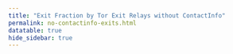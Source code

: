 ```yaml
---
title: "Exit Fraction by Tor Exit Relays without ContactInfo"
permalink: no-contactinfo-exits.html
datatable: true
hide_sidebar: true
---
```


<div>                        <script type="text/javascript">window.PlotlyConfig = {MathJaxConfig: 'local'};</script>
        <script src="https://cdn.plot.ly/plotly-latest.min.js"></script>                <div id="7d5df713-58c6-415e-b744-584f27a73e06" class="plotly-graph-div" style="height:100%; width:100%;"></div>            <script type="text/javascript">                                    window.PLOTLYENV=window.PLOTLYENV || {};                                    if (document.getElementById("7d5df713-58c6-415e-b744-584f27a73e06")) {                    Plotly.newPlot(                        "7d5df713-58c6-415e-b744-584f27a73e06",                        [{"fill": "tozeroy", "line": {"color": "red"}, "name": "exit probability (%)", "type": "scatter", "x": ["2021-01-22", "2021-01-23", "2021-01-24", "2021-01-25", "2021-01-26", "2021-01-27", "2021-01-28", "2021-01-29", "2021-01-30", "2021-01-31", "2021-02-01", "2021-02-02", "2021-02-03", "2021-02-04", "2021-02-05", "2021-02-06", "2021-02-07", "2021-02-08", "2021-02-09", "2021-02-10", "2021-02-11", "2021-02-12", "2021-02-13", "2021-02-14", "2021-02-15", "2021-02-16", "2021-02-17", "2021-02-18", "2021-02-19", "2021-02-20", "2021-02-21", "2021-02-22", "2021-02-23", "2021-02-24", "2021-02-25", "2021-02-26", "2021-02-27", "2021-02-28", "2021-03-01", "2021-03-02", "2021-03-03", "2021-03-04", "2021-03-05", "2021-03-06", "2021-03-07", "2021-03-08", "2021-03-09", "2021-03-10", "2021-03-11", "2021-03-13", "2021-03-14", "2021-03-15", "2021-03-16", "2021-03-17", "2021-03-18", "2021-03-19", "2021-03-20", "2021-03-21", "2021-03-22", "2021-03-23", "2021-03-24", "2021-03-25", "2021-03-26", "2021-03-27", "2021-03-28", "2021-03-29", "2021-03-30", "2021-03-31", "2021-04-01", "2021-04-02", "2021-04-03", "2021-04-04", "2021-04-05", "2021-04-06", "2021-04-07", "2021-04-08", "2021-04-09", "2021-04-10", "2021-04-11", "2021-04-12", "2021-04-13", "2021-04-14", "2021-04-15", "2021-04-16", "2021-04-17", "2021-04-18", "2021-04-19", "2021-04-20", "2021-04-21", "2021-04-22", "2021-04-23", "2021-04-24", "2021-04-25", "2021-04-26", "2021-04-27", "2021-04-28", "2021-04-29", "2021-04-30", "2021-05-01", "2021-05-02", "2021-05-03", "2021-05-04", "2021-05-05", "2021-05-06", "2021-05-07", "2021-05-08", "2021-05-09", "2021-05-10", "2021-05-11", "2021-05-12", "2021-05-13", "2021-05-14", "2021-05-15", "2021-05-16", "2021-05-17", "2021-05-18", "2021-05-19", "2021-05-20", "2021-05-21", "2021-05-22", "2021-05-23", "2021-05-24", "2021-05-25", "2021-05-26", "2021-05-27", "2021-05-28", "2021-05-29", "2021-05-30", "2021-05-31", "2021-06-01", "2021-06-02", "2021-06-03", "2021-06-04", "2021-06-05", "2021-06-06", "2021-06-07", "2021-06-09", "2021-06-10", "2021-06-11", "2021-06-12", "2021-06-13", "2021-06-14", "2021-06-15", "2021-06-16", "2021-06-17", "2021-06-18", "2021-06-19", "2021-06-20", "2021-06-21", "2021-06-22", "2021-06-23", "2021-06-24", "2021-06-25", "2021-06-26", "2021-06-27", "2021-06-28", "2021-06-29", "2021-06-30", "2021-07-01", "2021-07-02", "2021-07-03", "2021-07-04", "2021-07-05", "2021-07-06", "2021-07-07", "2021-07-08", "2021-07-09", "2021-07-10", "2021-07-11", "2021-07-12", "2021-07-13", "2021-07-14", "2021-07-15", "2021-07-16", "2021-07-17", "2021-07-18", "2021-07-19", "2021-07-20", "2021-07-21", "2021-07-22"], "xaxis": "x", "y": [19.54, 19.52, 19.67, 19.48, 19.0, 19.04, 19.75, 19.54, 19.4, 19.55, 19.4, 19.78, 19.66, 21.43, 17.78, 17.62, 18.11, 16.83, 18.14, 17.97, 18.27, 17.79, 18.03, 18.27, 18.76, 18.78, 19.37, 21.46, 9.74, 9.7, 10.87, 11.04, 10.82, 10.77, 11.05, 11.04, 11.2, 11.68, 11.66, 12.12, 12.17, 9.68, 9.46, 9.83, 9.3, 9.74, 9.64, 9.36, 8.91, 9.15, 9.65, 4.95, 4.85, 4.67, 5.08, 5.82, 6.05, 5.98, 4.36, 4.21, 4.3, 4.14, 4.06, 3.94, 4.07, 4.02, 4.07, 4.38, 4.54, 4.59, 4.62, 4.52, 4.69, 4.34, 4.28, 4.39, 4.32, 4.36, 4.61, 3.93, 4.16, 4.58, 4.38, 4.59, 4.63, 4.98, 5.35, 5.51, 5.87, 6.18, 6.62, 6.78, 7.31, 7.69, 7.87, 5.36, 5.53, 5.55, 5.37, 5.21, 5.38, 5.35, 5.35, 5.77, 5.82, 5.69, 5.85, 5.87, 6.17, 6.18, 6.44, 6.86, 7.02, 6.76, 6.76, 6.97, 7.19, 7.06, 7.32, 6.9, 7.11, 6.8, 7.02, 7.09, 6.65, 6.54, 6.34, 6.47, 5.92, 6.07, 5.85, 5.1, 5.22, 5.3, 5.05, 5.31, 4.85, 4.9, 4.99, 5.06, 5.21, 5.07, 4.45, 4.72, 4.54, 4.71, 4.63, 4.68, 4.63, 4.96, 4.69, 4.69, 5.1, 4.92, 5.27, 4.88, 4.57, 4.51, 4.4, 4.59, 4.65, 4.58, 4.9, 4.59, 4.4, 4.24, 4.55, 4.71, 4.52, 4.72, 4.66, 4.73, 4.74, 4.64, 5.2, 4.7, 4.0, 4.01, 3.77, 3.75], "yaxis": "y"}, {"line": {"color": "black"}, "name": "exit relays without ContactInfo", "type": "scatter", "x": ["2021-01-22", "2021-01-23", "2021-01-24", "2021-01-25", "2021-01-26", "2021-01-27", "2021-01-28", "2021-01-29", "2021-01-30", "2021-01-31", "2021-02-01", "2021-02-02", "2021-02-03", "2021-02-04", "2021-02-05", "2021-02-06", "2021-02-07", "2021-02-08", "2021-02-09", "2021-02-10", "2021-02-11", "2021-02-12", "2021-02-13", "2021-02-14", "2021-02-15", "2021-02-16", "2021-02-17", "2021-02-18", "2021-02-19", "2021-02-20", "2021-02-21", "2021-02-22", "2021-02-23", "2021-02-24", "2021-02-25", "2021-02-26", "2021-02-27", "2021-02-28", "2021-03-01", "2021-03-02", "2021-03-03", "2021-03-04", "2021-03-05", "2021-03-06", "2021-03-07", "2021-03-08", "2021-03-09", "2021-03-10", "2021-03-11", "2021-03-13", "2021-03-14", "2021-03-15", "2021-03-16", "2021-03-17", "2021-03-18", "2021-03-19", "2021-03-20", "2021-03-21", "2021-03-22", "2021-03-23", "2021-03-24", "2021-03-25", "2021-03-26", "2021-03-27", "2021-03-28", "2021-03-29", "2021-03-30", "2021-03-31", "2021-04-01", "2021-04-02", "2021-04-03", "2021-04-04", "2021-04-05", "2021-04-06", "2021-04-07", "2021-04-08", "2021-04-09", "2021-04-10", "2021-04-11", "2021-04-12", "2021-04-13", "2021-04-14", "2021-04-15", "2021-04-16", "2021-04-17", "2021-04-18", "2021-04-19", "2021-04-20", "2021-04-21", "2021-04-22", "2021-04-23", "2021-04-24", "2021-04-25", "2021-04-26", "2021-04-27", "2021-04-28", "2021-04-29", "2021-04-30", "2021-05-01", "2021-05-02", "2021-05-03", "2021-05-04", "2021-05-05", "2021-05-06", "2021-05-07", "2021-05-08", "2021-05-09", "2021-05-10", "2021-05-11", "2021-05-12", "2021-05-13", "2021-05-14", "2021-05-15", "2021-05-16", "2021-05-17", "2021-05-18", "2021-05-19", "2021-05-20", "2021-05-21", "2021-05-22", "2021-05-23", "2021-05-24", "2021-05-25", "2021-05-26", "2021-05-27", "2021-05-28", "2021-05-29", "2021-05-30", "2021-05-31", "2021-06-01", "2021-06-02", "2021-06-03", "2021-06-04", "2021-06-05", "2021-06-06", "2021-06-07", "2021-06-09", "2021-06-10", "2021-06-11", "2021-06-12", "2021-06-13", "2021-06-14", "2021-06-15", "2021-06-16", "2021-06-17", "2021-06-18", "2021-06-19", "2021-06-20", "2021-06-21", "2021-06-22", "2021-06-23", "2021-06-24", "2021-06-25", "2021-06-26", "2021-06-27", "2021-06-28", "2021-06-29", "2021-06-30", "2021-07-01", "2021-07-02", "2021-07-03", "2021-07-04", "2021-07-05", "2021-07-06", "2021-07-07", "2021-07-08", "2021-07-09", "2021-07-10", "2021-07-11", "2021-07-12", "2021-07-13", "2021-07-14", "2021-07-15", "2021-07-16", "2021-07-17", "2021-07-18", "2021-07-19", "2021-07-20", "2021-07-21", "2021-07-22"], "xaxis": "x", "y": [251, 252, 254, 251, 250, 250, 251, 255, 257, 256, 257, 258, 259, 272, 232, 227, 244, 255, 236, 234, 231, 235, 235, 237, 237, 246, 240, 248, 168, 175, 175, 181, 164, 163, 166, 164, 163, 166, 168, 175, 171, 164, 160, 171, 163, 170, 162, 159, 160, 162, 166, 132, 127, 125, 127, 123, 127, 126, 118, 120, 119, 119, 115, 115, 112, 120, 112, 117, 120, 119, 114, 116, 112, 113, 117, 111, 114, 117, 122, 113, 116, 116, 121, 119, 117, 126, 135, 130, 131, 134, 138, 136, 136, 136, 138, 125, 127, 125, 122, 120, 159, 218, 123, 117, 118, 118, 121, 114, 117, 117, 117, 123, 122, 120, 121, 120, 120, 117, 119, 114, 118, 116, 118, 117, 118, 120, 119, 119, 120, 122, 118, 112, 116, 117, 117, 116, 116, 111, 114, 112, 115, 111, 107, 110, 110, 106, 107, 108, 108, 108, 106, 107, 110, 109, 107, 105, 103, 102, 102, 103, 100, 101, 100, 99, 100, 99, 107, 104, 106, 104, 103, 106, 103, 101, 101, 103, 104, 103, 98, 97], "yaxis": "y2"}],                        {"hovermode": "x", "template": {"data": {"bar": [{"error_x": {"color": "#2a3f5f"}, "error_y": {"color": "#2a3f5f"}, "marker": {"line": {"color": "#E5ECF6", "width": 0.5}}, "type": "bar"}], "barpolar": [{"marker": {"line": {"color": "#E5ECF6", "width": 0.5}}, "type": "barpolar"}], "carpet": [{"aaxis": {"endlinecolor": "#2a3f5f", "gridcolor": "white", "linecolor": "white", "minorgridcolor": "white", "startlinecolor": "#2a3f5f"}, "baxis": {"endlinecolor": "#2a3f5f", "gridcolor": "white", "linecolor": "white", "minorgridcolor": "white", "startlinecolor": "#2a3f5f"}, "type": "carpet"}], "choropleth": [{"colorbar": {"outlinewidth": 0, "ticks": ""}, "type": "choropleth"}], "contour": [{"colorbar": {"outlinewidth": 0, "ticks": ""}, "colorscale": [[0.0, "#0d0887"], [0.1111111111111111, "#46039f"], [0.2222222222222222, "#7201a8"], [0.3333333333333333, "#9c179e"], [0.4444444444444444, "#bd3786"], [0.5555555555555556, "#d8576b"], [0.6666666666666666, "#ed7953"], [0.7777777777777778, "#fb9f3a"], [0.8888888888888888, "#fdca26"], [1.0, "#f0f921"]], "type": "contour"}], "contourcarpet": [{"colorbar": {"outlinewidth": 0, "ticks": ""}, "type": "contourcarpet"}], "heatmap": [{"colorbar": {"outlinewidth": 0, "ticks": ""}, "colorscale": [[0.0, "#0d0887"], [0.1111111111111111, "#46039f"], [0.2222222222222222, "#7201a8"], [0.3333333333333333, "#9c179e"], [0.4444444444444444, "#bd3786"], [0.5555555555555556, "#d8576b"], [0.6666666666666666, "#ed7953"], [0.7777777777777778, "#fb9f3a"], [0.8888888888888888, "#fdca26"], [1.0, "#f0f921"]], "type": "heatmap"}], "heatmapgl": [{"colorbar": {"outlinewidth": 0, "ticks": ""}, "colorscale": [[0.0, "#0d0887"], [0.1111111111111111, "#46039f"], [0.2222222222222222, "#7201a8"], [0.3333333333333333, "#9c179e"], [0.4444444444444444, "#bd3786"], [0.5555555555555556, "#d8576b"], [0.6666666666666666, "#ed7953"], [0.7777777777777778, "#fb9f3a"], [0.8888888888888888, "#fdca26"], [1.0, "#f0f921"]], "type": "heatmapgl"}], "histogram": [{"marker": {"colorbar": {"outlinewidth": 0, "ticks": ""}}, "type": "histogram"}], "histogram2d": [{"colorbar": {"outlinewidth": 0, "ticks": ""}, "colorscale": [[0.0, "#0d0887"], [0.1111111111111111, "#46039f"], [0.2222222222222222, "#7201a8"], [0.3333333333333333, "#9c179e"], [0.4444444444444444, "#bd3786"], [0.5555555555555556, "#d8576b"], [0.6666666666666666, "#ed7953"], [0.7777777777777778, "#fb9f3a"], [0.8888888888888888, "#fdca26"], [1.0, "#f0f921"]], "type": "histogram2d"}], "histogram2dcontour": [{"colorbar": {"outlinewidth": 0, "ticks": ""}, "colorscale": [[0.0, "#0d0887"], [0.1111111111111111, "#46039f"], [0.2222222222222222, "#7201a8"], [0.3333333333333333, "#9c179e"], [0.4444444444444444, "#bd3786"], [0.5555555555555556, "#d8576b"], [0.6666666666666666, "#ed7953"], [0.7777777777777778, "#fb9f3a"], [0.8888888888888888, "#fdca26"], [1.0, "#f0f921"]], "type": "histogram2dcontour"}], "mesh3d": [{"colorbar": {"outlinewidth": 0, "ticks": ""}, "type": "mesh3d"}], "parcoords": [{"line": {"colorbar": {"outlinewidth": 0, "ticks": ""}}, "type": "parcoords"}], "pie": [{"automargin": true, "type": "pie"}], "scatter": [{"marker": {"colorbar": {"outlinewidth": 0, "ticks": ""}}, "type": "scatter"}], "scatter3d": [{"line": {"colorbar": {"outlinewidth": 0, "ticks": ""}}, "marker": {"colorbar": {"outlinewidth": 0, "ticks": ""}}, "type": "scatter3d"}], "scattercarpet": [{"marker": {"colorbar": {"outlinewidth": 0, "ticks": ""}}, "type": "scattercarpet"}], "scattergeo": [{"marker": {"colorbar": {"outlinewidth": 0, "ticks": ""}}, "type": "scattergeo"}], "scattergl": [{"marker": {"colorbar": {"outlinewidth": 0, "ticks": ""}}, "type": "scattergl"}], "scattermapbox": [{"marker": {"colorbar": {"outlinewidth": 0, "ticks": ""}}, "type": "scattermapbox"}], "scatterpolar": [{"marker": {"colorbar": {"outlinewidth": 0, "ticks": ""}}, "type": "scatterpolar"}], "scatterpolargl": [{"marker": {"colorbar": {"outlinewidth": 0, "ticks": ""}}, "type": "scatterpolargl"}], "scatterternary": [{"marker": {"colorbar": {"outlinewidth": 0, "ticks": ""}}, "type": "scatterternary"}], "surface": [{"colorbar": {"outlinewidth": 0, "ticks": ""}, "colorscale": [[0.0, "#0d0887"], [0.1111111111111111, "#46039f"], [0.2222222222222222, "#7201a8"], [0.3333333333333333, "#9c179e"], [0.4444444444444444, "#bd3786"], [0.5555555555555556, "#d8576b"], [0.6666666666666666, "#ed7953"], [0.7777777777777778, "#fb9f3a"], [0.8888888888888888, "#fdca26"], [1.0, "#f0f921"]], "type": "surface"}], "table": [{"cells": {"fill": {"color": "#EBF0F8"}, "line": {"color": "white"}}, "header": {"fill": {"color": "#C8D4E3"}, "line": {"color": "white"}}, "type": "table"}]}, "layout": {"annotationdefaults": {"arrowcolor": "#2a3f5f", "arrowhead": 0, "arrowwidth": 1}, "autotypenumbers": "strict", "coloraxis": {"colorbar": {"outlinewidth": 0, "ticks": ""}}, "colorscale": {"diverging": [[0, "#8e0152"], [0.1, "#c51b7d"], [0.2, "#de77ae"], [0.3, "#f1b6da"], [0.4, "#fde0ef"], [0.5, "#f7f7f7"], [0.6, "#e6f5d0"], [0.7, "#b8e186"], [0.8, "#7fbc41"], [0.9, "#4d9221"], [1, "#276419"]], "sequential": [[0.0, "#0d0887"], [0.1111111111111111, "#46039f"], [0.2222222222222222, "#7201a8"], [0.3333333333333333, "#9c179e"], [0.4444444444444444, "#bd3786"], [0.5555555555555556, "#d8576b"], [0.6666666666666666, "#ed7953"], [0.7777777777777778, "#fb9f3a"], [0.8888888888888888, "#fdca26"], [1.0, "#f0f921"]], "sequentialminus": [[0.0, "#0d0887"], [0.1111111111111111, "#46039f"], [0.2222222222222222, "#7201a8"], [0.3333333333333333, "#9c179e"], [0.4444444444444444, "#bd3786"], [0.5555555555555556, "#d8576b"], [0.6666666666666666, "#ed7953"], [0.7777777777777778, "#fb9f3a"], [0.8888888888888888, "#fdca26"], [1.0, "#f0f921"]]}, "colorway": ["#636efa", "#EF553B", "#00cc96", "#ab63fa", "#FFA15A", "#19d3f3", "#FF6692", "#B6E880", "#FF97FF", "#FECB52"], "font": {"color": "#2a3f5f"}, "geo": {"bgcolor": "white", "lakecolor": "white", "landcolor": "#E5ECF6", "showlakes": true, "showland": true, "subunitcolor": "white"}, "hoverlabel": {"align": "left"}, "hovermode": "closest", "mapbox": {"style": "light"}, "paper_bgcolor": "white", "plot_bgcolor": "#E5ECF6", "polar": {"angularaxis": {"gridcolor": "white", "linecolor": "white", "ticks": ""}, "bgcolor": "#E5ECF6", "radialaxis": {"gridcolor": "white", "linecolor": "white", "ticks": ""}}, "scene": {"xaxis": {"backgroundcolor": "#E5ECF6", "gridcolor": "white", "gridwidth": 2, "linecolor": "white", "showbackground": true, "ticks": "", "zerolinecolor": "white"}, "yaxis": {"backgroundcolor": "#E5ECF6", "gridcolor": "white", "gridwidth": 2, "linecolor": "white", "showbackground": true, "ticks": "", "zerolinecolor": "white"}, "zaxis": {"backgroundcolor": "#E5ECF6", "gridcolor": "white", "gridwidth": 2, "linecolor": "white", "showbackground": true, "ticks": "", "zerolinecolor": "white"}}, "shapedefaults": {"line": {"color": "#2a3f5f"}}, "ternary": {"aaxis": {"gridcolor": "white", "linecolor": "white", "ticks": ""}, "baxis": {"gridcolor": "white", "linecolor": "white", "ticks": ""}, "bgcolor": "#E5ECF6", "caxis": {"gridcolor": "white", "linecolor": "white", "ticks": ""}}, "title": {"x": 0.05}, "xaxis": {"automargin": true, "gridcolor": "white", "linecolor": "white", "ticks": "", "title": {"standoff": 15}, "zerolinecolor": "white", "zerolinewidth": 2}, "yaxis": {"automargin": true, "gridcolor": "white", "linecolor": "white", "ticks": "", "title": {"standoff": 15}, "zerolinecolor": "white", "zerolinewidth": 2}}}, "xaxis": {"anchor": "y", "domain": [0.0, 0.94], "rangeselector": {"buttons": [{"count": 7, "label": "week", "step": "day", "stepmode": "backward"}, {"count": 1, "label": "month", "step": "month", "stepmode": "backward"}, {"count": 2, "label": "2 months", "step": "month", "stepmode": "backward"}, {"count": 3, "label": "3 months", "step": "month", "stepmode": "backward"}, {"step": "all"}]}}, "yaxis": {"anchor": "x", "domain": [0.0, 1.0], "rangemode": "tozero", "ticksuffix": "%", "title": {"text": "exit probability (%)"}}, "yaxis2": {"anchor": "x", "overlaying": "y", "side": "right", "title": {"text": "tor exit relays without ContactInfo"}}},                        {"responsive": true}                    )                };                            </script>        </div>

This table shows tor exit relays that do not have a ContactInfo.

<div class="datatable-begin"></div>

| Nickname                                                                                   |   Mbit/s | IPv4                                                                                                           | First Seen   | Tor Version   | AS Name                                                                                                             |
|:-------------------------------------------------------------------------------------------|---------:|:---------------------------------------------------------------------------------------------------------------|:-------------|:--------------|:--------------------------------------------------------------------------------------------------------------------|
| [motauri](https://yui.cat/relay/01181B31BE5860C7D66DA88F88AD522C06470FD9.html)             |        9 | [95.143.193.125](https://stat.ripe.net/95.143.193.125) [whois](https://bgp.he.net/ip/95.143.193.125#_whois)    | 2018-03-19   | 0.3.5.14      | [Internetport Sweden AB](https://stat.ripe.net/AS49770)                                                             |
| [Overjump](https://yui.cat/relay/01CB2E297A8F586DBBCF98F028A3D1A49B0AB7BA.html)            |        1 | [103.228.53.155](https://stat.ripe.net/103.228.53.155) [whois](https://bgp.he.net/ip/103.228.53.155#_whois)    | 2020-04-23   | 0.4.5.9       | [Gigabit Hosting Sdn Bhd](https://stat.ripe.net/AS55720)                                                            |
| [turnt](https://yui.cat/relay/038C30D2AD053147C91EFB1291527ED621D7D1B1.html)               |       62 | [82.221.131.71](https://stat.ripe.net/82.221.131.71) [whois](https://bgp.he.net/ip/82.221.131.71#_whois)       | 2019-03-04   | 0.4.5.9       | [Advania Island ehf](https://stat.ripe.net/AS50613)                                                                 |
| [Shockrealm](https://yui.cat/relay/03EE7DDD931D92BB57B81B3038AE7C40A08AB237.html)          |       20 | [123.30.128.138](https://stat.ripe.net/123.30.128.138) [whois](https://bgp.he.net/ip/123.30.128.138#_whois)    | 2019-04-03   | 0.4.5.9       | None                                                                                                                |
| [arbitrium](https://yui.cat/relay/03F68AB569154C4B995E7F36528322079E4829B9.html)           |        5 | [187.20.175.212](https://stat.ripe.net/187.20.175.212) [whois](https://bgp.he.net/ip/187.20.175.212#_whois)    | 2017-08-08   | 0.4.5.9       | None                                                                                                                |
| [cauldwell](https://yui.cat/relay/059208418A85DAEA537027F54AF9DB8A01AFF381.html)           |       58 | [159.89.174.9](https://stat.ripe.net/159.89.174.9) [whois](https://bgp.he.net/ip/159.89.174.9#_whois)          | 2019-11-14   | 0.4.5.9       | None                                                                                                                |
| [xbHnAiyz](https://yui.cat/relay/0617619C1BAA2610ABE6CE78C25F76EA5F550A1C.html)            |       16 | [178.17.171.109](https://stat.ripe.net/178.17.171.109) [whois](https://bgp.he.net/ip/178.17.171.109#_whois)    | 2021-05-27   | 0.4.5.8       | [I.C.S. Trabia-Network S.R.L.](https://stat.ripe.net/AS43289)                                                       |
| [fuckwaldorffrommer](https://yui.cat/relay/08865DAB73E4D362F299E141B579F0F48B6881E8.html)  |       82 | [51.79.251.150](https://stat.ripe.net/51.79.251.150) [whois](https://bgp.he.net/ip/51.79.251.150#_whois)       | 2021-04-29   | 0.3.5.15      | [OVH SAS](https://stat.ripe.net/AS16276)                                                                            |
| [Hungary](https://yui.cat/relay/08B73526414F3716C1CC5555411B35EB8DA50607.html)             |      312 | [91.219.237.21](https://stat.ripe.net/91.219.237.21) [whois](https://bgp.he.net/ip/91.219.237.21#_whois)       | 2021-04-07   | 0.4.4.7       | [ServerAstra Kft.](https://stat.ripe.net/AS56322)                                                                   |
| [Seraph](https://yui.cat/relay/0D364448C8E55D5A89AF19AF4399AE559ED82759.html)              |        3 | [72.93.243.211](https://stat.ripe.net/72.93.243.211) [whois](https://bgp.he.net/ip/72.93.243.211#_whois)       | 2020-08-11   | 0.3.5.15      | None                                                                                                                |
| [Unnamed](https://yui.cat/relay/0E0BD8F29AB324CC6CDBF5AA49C997675CDAF338.html)             |       20 | [93.95.227.69](https://stat.ripe.net/93.95.227.69) [whois](https://bgp.he.net/ip/93.95.227.69#_whois)          | 2021-05-12   | 0.4.5.9       | [1984 ehf](https://stat.ripe.net/AS44925)                                                                           |
| [InternetFireEscape](https://yui.cat/relay/0EFCD761770F9207A23E98D2C4860C6FCD9176A2.html)  |        8 | [172.81.131.110](https://stat.ripe.net/172.81.131.110) [whois](https://bgp.he.net/ip/172.81.131.110#_whois)    | 2021-02-07   | 0.3.5.10      | None                                                                                                                |
| [TheEndOfTheInternet](https://yui.cat/relay/12836441FEAC9AEE13A144A64E51AB2AD98885B4.html) |        8 | [172.81.131.111](https://stat.ripe.net/172.81.131.111) [whois](https://bgp.he.net/ip/172.81.131.111#_whois)    | 2021-02-08   | 0.3.5.10      | None                                                                                                                |
| [Magic](https://yui.cat/relay/2422DD77A4797310F826B12483B0801F5EDF3519.html)               |       13 | [131.255.4.96](https://stat.ripe.net/131.255.4.96) [whois](https://bgp.he.net/ip/131.255.4.96#_whois)          | 2020-04-27   | 0.4.5.9       | None                                                                                                                |
| [hkt001](https://yui.cat/relay/25F49247646F1F9C9C4B31217AE004308B271359.html)              |        6 | [103.35.74.74](https://stat.ripe.net/103.35.74.74) [whois](https://bgp.he.net/ip/103.35.74.74#_whois)          | 2020-04-17   | 0.3.5.10      | [Techavenue International Ltd](https://stat.ripe.net/AS134520)                                                      |
| [matrix03](https://yui.cat/relay/279F57E0F371093955E62940CCA474980A1E44F9.html)            |        0 | [2.56.9.86](https://stat.ripe.net/2.56.9.86) [whois](https://bgp.he.net/ip/2.56.9.86#_whois)                   | 2021-07-21   | 0.3.5.15      | [Sebastian Malek](https://stat.ripe.net/AS50236)                                                                    |
| [RunningOnFumes4](https://yui.cat/relay/2B34099ED2BC598C4745C96C873FD73A445646BD.html)     |       16 | [185.82.219.109](https://stat.ripe.net/185.82.219.109) [whois](https://bgp.he.net/ip/185.82.219.109#_whois)    | 2019-12-30   | 0.4.2.5       | [ITL LLC](https://stat.ripe.net/AS59729)                                                                            |
| [tauro](https://yui.cat/relay/2B88AAD2E601E56E5EAE82BEC38AAB0CA6EF2283.html)               |       21 | [189.84.21.44](https://stat.ripe.net/189.84.21.44) [whois](https://bgp.he.net/ip/189.84.21.44#_whois)          | 2016-03-23   | 0.3.5.14      | None                                                                                                                |
| [0001](https://yui.cat/relay/2BD1936E0B4D5BB615CF99B0CFF74EAF19426888.html)                |       63 | [91.92.109.43](https://stat.ripe.net/91.92.109.43) [whois](https://bgp.he.net/ip/91.92.109.43#_whois)          | 2019-08-15   | 0.4.6.4-rc    | [Neterra Ltd.](https://stat.ripe.net/AS34224)                                                                       |
| [mashedPotato](https://yui.cat/relay/2E6EE0D63EEAA9FF044AA92F951E5767106FF738.html)        |      173 | [91.250.242.12](https://stat.ripe.net/91.250.242.12) [whois](https://bgp.he.net/ip/91.250.242.12#_whois)       | 2019-06-07   | 0.3.5.14      | [NAV COMMUNICATIONS SRL](https://stat.ripe.net/AS6718)                                                              |
| [Mewse](https://yui.cat/relay/345E03CEFB7BF04613FCA14532F38D1BB9EDBD47.html)               |      153 | [45.128.133.242](https://stat.ripe.net/45.128.133.242) [whois](https://bgp.he.net/ip/45.128.133.242#_whois)    | 2019-10-31   | 0.4.5.8       | [EstNOC OY](https://stat.ripe.net/AS206804)                                                                         |
| [GuruKopi](https://yui.cat/relay/35449EB3D025CC24601FB43884F9699367D677CF.html)            |        0 | [118.163.74.160](https://stat.ripe.net/118.163.74.160) [whois](https://bgp.he.net/ip/118.163.74.160#_whois)    | 2015-10-26   | 0.4.5.8       | [Chunghwa Telecom Co., Ltd.](https://stat.ripe.net/AS3462)                                                          |
| [folo](https://yui.cat/relay/389FBE96BA489D93AF2124EB9ABE339FC4C72F1B.html)                |       49 | [185.117.118.15](https://stat.ripe.net/185.117.118.15) [whois](https://bgp.he.net/ip/185.117.118.15#_whois)    | 2021-03-22   | 0.4.5.9       | [Oy Crea Nova Hosting Solution Ltd](https://stat.ripe.net/AS51765)                                                  |
| [criticalcat](https://yui.cat/relay/3910C5CA0CC5AFE22C709DF471A2B5B6B4AEDC98.html)         |       37 | [46.182.106.190](https://stat.ripe.net/46.182.106.190) [whois](https://bgp.he.net/ip/46.182.106.190#_whois)    | 2019-01-20   | 0.4.5.7       | [YISP B.V.](https://stat.ripe.net/AS58073)                                                                          |
| [laruneheureuse](https://yui.cat/relay/3BB47BFF2788B534A5BACA37879C48EEBE5E8800.html)      |       37 | [185.65.206.154](https://stat.ripe.net/185.65.206.154) [whois](https://bgp.he.net/ip/185.65.206.154#_whois)    | 2019-02-27   | 0.3.5.14      | [CityNet Telekom Ltd.](https://stat.ripe.net/AS59895)                                                               |
| [Unnamed](https://yui.cat/relay/3D88A12FB7A935FD26E605A4711F96843D2E1A27.html)             |       56 | [209.141.51.252](https://stat.ripe.net/209.141.51.252) [whois](https://bgp.he.net/ip/209.141.51.252#_whois)    | 2021-05-24   | 0.4.5.7       | None                                                                                                                |
| [RunningOnFumes2](https://yui.cat/relay/424BF86927E80D916589BB12248BD468BB470684.html)     |       18 | [217.12.221.131](https://stat.ripe.net/217.12.221.131) [whois](https://bgp.he.net/ip/217.12.221.131#_whois)    | 2019-04-26   | 0.4.2.5       | [ITL LLC](https://stat.ripe.net/AS15626)                                                                            |
| [Memains](https://yui.cat/relay/47D92847A4F9DE51BF2EB842ECA45F16AA81D53A.html)             |        7 | [103.249.28.195](https://stat.ripe.net/103.249.28.195) [whois](https://bgp.he.net/ip/103.249.28.195#_whois)    | 2020-08-21   | 0.4.5.7       | None                                                                                                                |
| [moxon](https://yui.cat/relay/4CF05E75DD23A18E6E5681C4011E5254784A3EE0.html)               |       15 | [164.132.9.199](https://stat.ripe.net/164.132.9.199) [whois](https://bgp.he.net/ip/164.132.9.199#_whois)       | 2019-04-09   | 0.3.5.14      | [OVH SAS](https://stat.ripe.net/AS16276)                                                                            |
| [themossyboulderspa](https://yui.cat/relay/4D79169638B5DAF821B30624725FD3418F850ADE.html)  |        9 | [45.114.130.4](https://stat.ripe.net/45.114.130.4) [whois](https://bgp.he.net/ip/45.114.130.4#_whois)          | 2019-04-17   | 0.4.5.9       | None                                                                                                                |
| [TorillaTavataan3](https://yui.cat/relay/4F8DA5B1E60AC1EB62E10D8CC6D517D1B9B15ADD.html)    |       59 | [51.15.76.60](https://stat.ripe.net/51.15.76.60) [whois](https://bgp.he.net/ip/51.15.76.60#_whois)             | 2021-04-26   | 0.4.5.7       | [ONLINE S.A.S.](https://stat.ripe.net/AS12876)                                                                      |
| [hp](https://yui.cat/relay/5127811F9CABFE48BCD5E70698F8CEDA07AA6E0B.html)                  |       49 | [104.244.76.170](https://stat.ripe.net/104.244.76.170) [whois](https://bgp.he.net/ip/104.244.76.170#_whois)    | 2020-08-10   | 0.3.5.15      | None                                                                                                                |
| [myNickFranch](https://yui.cat/relay/51F21DF11E88327520EA2F8025C0A5B61ACA7B7B.html)        |       13 | [154.94.7.85](https://stat.ripe.net/154.94.7.85) [whois](https://bgp.he.net/ip/154.94.7.85#_whois)             | 2021-04-13   | 0.3.5.10      | [YISU CLOUD LTD](https://stat.ripe.net/AS138152)                                                                    |
| [morata](https://yui.cat/relay/529D9C84E0D6A6141D409C1B02DB81B2B8E8E973.html)              |       18 | [103.236.201.88](https://stat.ripe.net/103.236.201.88) [whois](https://bgp.he.net/ip/103.236.201.88#_whois)    | 2019-04-25   | 0.4.5.9       | None                                                                                                                |
| [Unnamed](https://yui.cat/relay/54A3F3DD5248904054465A1380681C1A0D0BF06D.html)             |       96 | [104.244.73.131](https://stat.ripe.net/104.244.73.131) [whois](https://bgp.he.net/ip/104.244.73.131#_whois)    | 2021-01-03   | 0.4.5.8       | None                                                                                                                |
| [KiandChi](https://yui.cat/relay/5512557491F87D888FC485FF6484265A754ABF53.html)            |       62 | [82.221.131.5](https://stat.ripe.net/82.221.131.5) [whois](https://bgp.he.net/ip/82.221.131.5#_whois)          | 2019-02-26   | 0.4.5.9       | [Advania Island ehf](https://stat.ripe.net/AS50613)                                                                 |
| [REX2](https://yui.cat/relay/590868658B6852AF7BB20316DB63CDC84508EC2E.html)                |       61 | [27.122.59.100](https://stat.ripe.net/27.122.59.100) [whois](https://bgp.he.net/ip/27.122.59.100#_whois)       | 2019-08-26   | 0.4.5.8       | [TechAvenue Sdn Bhd](https://stat.ripe.net/AS55799)                                                                 |
| [Unnamed](https://yui.cat/relay/5DC945CE8FB2A37E6E2795ECD2709BB21F8714B0.html)             |      151 | [207.244.70.35](https://stat.ripe.net/207.244.70.35) [whois](https://bgp.he.net/ip/207.244.70.35#_whois)       | 2015-08-28   | 0.4.6.6       | None                                                                                                                |
| [ESCAPE](https://yui.cat/relay/63E094A5447799673C1141134058F948074EAA63.html)              |       88 | [87.120.254.105](https://stat.ripe.net/87.120.254.105) [whois](https://bgp.he.net/ip/87.120.254.105#_whois)    | 2020-03-26   | 0.4.4.6       | [Neterra Ltd.](https://stat.ripe.net/AS34224)                                                                       |
| [anonymous](https://yui.cat/relay/683A42EFD4D650B8398840A3A19CA39CD961C7E2.html)           |        4 | [45.79.144.222](https://stat.ripe.net/45.79.144.222) [whois](https://bgp.he.net/ip/45.79.144.222#_whois)       | 2019-06-30   | 0.4.6.6       | [Linode, LLC](https://stat.ripe.net/AS63949)                                                                        |
| [VS2](https://yui.cat/relay/6993D2BCDBEE0D19A1B27A63EDF5BCEA59FE9BF0.html)                 |       14 | [202.43.239.13](https://stat.ripe.net/202.43.239.13) [whois](https://bgp.he.net/ip/202.43.239.13#_whois)       | 2021-05-14   | 0.3.5.10      | [Better Cloud Limited](https://stat.ripe.net/AS133744)                                                              |
| [Unnamed](https://yui.cat/relay/6FB41ED1D68FCC399DCE81600CE30360DCFFE263.html)             |      117 | [62.210.37.82](https://stat.ripe.net/62.210.37.82) [whois](https://bgp.he.net/ip/62.210.37.82#_whois)          | 2014-08-27   | 0.4.6.6       | [ONLINE S.A.S.](https://stat.ripe.net/AS12876)                                                                      |
| [Ozigbo](https://yui.cat/relay/73010D9C5A330C7D3E65057E88B871C4D5D233D5.html)              |       16 | [202.165.228.161](https://stat.ripe.net/202.165.228.161) [whois](https://bgp.he.net/ip/202.165.228.161#_whois) | 2019-08-06   | 0.4.4.6       | [Multinet Broadband](https://stat.ripe.net/AS135523)                                                                |
| [shalazarthewizard](https://yui.cat/relay/745048F51A834FA9152F62021593F2CD62C31ABA.html)   |       27 | [23.239.22.248](https://stat.ripe.net/23.239.22.248) [whois](https://bgp.he.net/ip/23.239.22.248#_whois)       | 2020-02-11   | 0.3.5.12      | [Linode, LLC](https://stat.ripe.net/AS63949)                                                                        |
| [Unnamed](https://yui.cat/relay/74A19D86DDF63F1133B414B81F36E1F44640811F.html)             |      117 | [62.210.105.116](https://stat.ripe.net/62.210.105.116) [whois](https://bgp.he.net/ip/62.210.105.116#_whois)    | 2015-05-27   | 0.4.6.6       | [ONLINE S.A.S.](https://stat.ripe.net/AS12876)                                                                      |
| [megalama](https://yui.cat/relay/7B237E6EB5383C8D0852097B6633BAC3FAB5EA39.html)            |      207 | [45.129.56.200](https://stat.ripe.net/45.129.56.200) [whois](https://bgp.he.net/ip/45.129.56.200#_whois)       | 2019-06-04   | 0.4.5.8       | [31173 Services AB](https://stat.ripe.net/AS39351)                                                                  |
| [Michelangelo](https://yui.cat/relay/7D33FC2D047493C6A514F5A4C1D70FCA54EA55DD.html)        |       32 | [200.122.181.2](https://stat.ripe.net/200.122.181.2) [whois](https://bgp.he.net/ip/200.122.181.2#_whois)       | 2020-10-02   | 0.4.5.9       | None                                                                                                                |
| [freedom](https://yui.cat/relay/7EECBAB900DFD29BF5F07AAD41EAF1E2BFF467E9.html)             |      552 | [209.127.17.242](https://stat.ripe.net/209.127.17.242) [whois](https://bgp.he.net/ip/209.127.17.242#_whois)    | 2021-01-31   | 0.4.5.6       | None                                                                                                                |
| [TorillaTavataan4](https://yui.cat/relay/83BE87E4239F75A6E32E191205366E04B175193F.html)    |       63 | [51.15.76.60](https://stat.ripe.net/51.15.76.60) [whois](https://bgp.he.net/ip/51.15.76.60#_whois)             | 2021-04-26   | 0.4.5.7       | [ONLINE S.A.S.](https://stat.ripe.net/AS12876)                                                                      |
| [xinchaovit](https://yui.cat/relay/84640625221A4E96309AFE0810B38646BC60F458.html)          |        4 | [125.212.241.131](https://stat.ripe.net/125.212.241.131) [whois](https://bgp.he.net/ip/125.212.241.131#_whois) | 2019-03-29   | 0.4.5.8       | None                                                                                                                |
| [Fuller](https://yui.cat/relay/8967D7B73377DDB0762CB747B3F88977BF3B3D33.html)              |       11 | [41.77.136.114](https://stat.ripe.net/41.77.136.114) [whois](https://bgp.he.net/ip/41.77.136.114#_whois)       | 2019-04-17   | 0.3.5.8       | [City Net Telecom](https://stat.ripe.net/AS33785)                                                                   |
| [lavillederobots](https://yui.cat/relay/897EBBD5B5325559E0E3650792F68CE068DA69E5.html)     |        8 | [41.215.241.146](https://stat.ripe.net/41.215.241.146) [whois](https://bgp.he.net/ip/41.215.241.146#_whois)    | 2019-03-07   | 0.4.5.9       | [City Net Telecom](https://stat.ripe.net/AS33785)                                                                   |
| [Auroch](https://yui.cat/relay/8CA16E878293D11F0E0803E5FC09F93A5C666889.html)              |       32 | [178.17.174.198](https://stat.ripe.net/178.17.174.198) [whois](https://bgp.he.net/ip/178.17.174.198#_whois)    | 2017-09-13   | 0.4.5.9       | [I.C.S. Trabia-Network S.R.L.](https://stat.ripe.net/AS43289)                                                       |
| [pointderupture](https://yui.cat/relay/8F16229D5425774DCA566D7737596178153DB838.html)      |       78 | [195.80.151.30](https://stat.ripe.net/195.80.151.30) [whois](https://bgp.he.net/ip/195.80.151.30#_whois)       | 2020-03-30   | 0.4.5.8       | [EstNOC OY](https://stat.ripe.net/AS206804)                                                                         |
| [AuraJet](https://yui.cat/relay/90B818902D42800A5E5F31A2C0D9A2B0B31EAC5F.html)             |       77 | [141.98.10.59](https://stat.ripe.net/141.98.10.59) [whois](https://bgp.he.net/ip/141.98.10.59#_whois)          | 2020-11-29   | 0.4.5.8       | [UAB Host Baltic](https://stat.ripe.net/AS209605)                                                                   |
| [StainBaron](https://yui.cat/relay/90C3902B9F4AD3A9C8CD7BCF000988E903A1CA5A.html)          |       40 | [139.99.120.130](https://stat.ripe.net/139.99.120.130) [whois](https://bgp.he.net/ip/139.99.120.130#_whois)    | 2020-04-22   | 0.4.5.7       | [OVH SAS](https://stat.ripe.net/AS16276)                                                                            |
| [wimbakinemar](https://yui.cat/relay/975DF2CA6288228044A9162FF0D38B3EE15298CD.html)        |       38 | [151.237.185.110](https://stat.ripe.net/151.237.185.110) [whois](https://bgp.he.net/ip/151.237.185.110#_whois) | 2020-01-15   | 0.4.4.6       | [Inter Connects Inc](https://stat.ripe.net/AS57858)                                                                 |
| [exit](https://yui.cat/relay/981EDEBAF560FA988C429D1F07A62894D33FF4AB.html)                |       31 | [149.28.93.88](https://stat.ripe.net/149.28.93.88) [whois](https://bgp.he.net/ip/149.28.93.88#_whois)          | 2021-07-17   | 0.4.3.6       | None                                                                                                                |
| [FrwrdExit](https://yui.cat/relay/982C77C99AE284F9ECFAC20F9132F15B2E184D35.html)           |      155 | [135.148.43.32](https://stat.ripe.net/135.148.43.32) [whois](https://bgp.he.net/ip/135.148.43.32#_whois)       | 2021-06-19   | 0.4.5.9       | [OVH SAS](https://stat.ripe.net/AS16276)                                                                            |
| [nacor](https://yui.cat/relay/98FB767DAD3438B187F5BC8968EC8BB57896032A.html)               |      158 | [185.65.205.10](https://stat.ripe.net/185.65.205.10) [whois](https://bgp.he.net/ip/185.65.205.10#_whois)       | 2016-03-23   | 0.4.5.6       | [CityNet Telekom Ltd.](https://stat.ripe.net/AS59895)                                                               |
| [prayerfortibet](https://yui.cat/relay/99C5ACEF5AC8E3D3C4DE79004F3AC649B375891C.html)      |       17 | [91.244.181.85](https://stat.ripe.net/91.244.181.85) [whois](https://bgp.he.net/ip/91.244.181.85#_whois)       | 2019-06-06   | 0.4.5.8       | [UK Dedicated Servers Limited](https://stat.ripe.net/AS42831)                                                       |
| [ClubDefiance](https://yui.cat/relay/9AC9FC25AF46F3D73AFF481D1611770D6ED013B0.html)        |      345 | [149.3.170.150](https://stat.ripe.net/149.3.170.150) [whois](https://bgp.he.net/ip/149.3.170.150#_whois)       | 2021-06-04   | 0.4.5.7       | [IP Connect Inc](https://stat.ripe.net/AS213373)                                                                    |
| [calator](https://yui.cat/relay/9BAAA9CBA3109C2C807F2E84D5C9C0C8C147DCE6.html)             |       82 | [178.17.174.164](https://stat.ripe.net/178.17.174.164) [whois](https://bgp.he.net/ip/178.17.174.164#_whois)    | 2020-03-22   | 0.4.5.9       | [I.C.S. Trabia-Network S.R.L.](https://stat.ripe.net/AS43289)                                                       |
| [demonteal](https://yui.cat/relay/A5B15D590C207446BFB6F739FCA67DE8C176F431.html)           |       46 | [138.59.18.110](https://stat.ripe.net/138.59.18.110) [whois](https://bgp.he.net/ip/138.59.18.110#_whois)       | 2019-05-14   | 0.4.5.6       | None                                                                                                                |
| [ExtraSuperTorNode](https://yui.cat/relay/A74D23DA53B9D1C18AAADCD54FA66D989507F122.html)   |       60 | [91.92.109.131](https://stat.ripe.net/91.92.109.131) [whois](https://bgp.he.net/ip/91.92.109.131#_whois)       | 2021-07-17   | 0.3.5.15      | [Neterra Ltd.](https://stat.ripe.net/AS34224)                                                                       |
| [performplugfireplac](https://yui.cat/relay/B05B350D2674D5E416E5CF1ADDE283213CA6B5A9.html) |        0 | [5.206.224.64](https://stat.ripe.net/5.206.224.64) [whois](https://bgp.he.net/ip/5.206.224.64#_whois)          | 2020-08-22   | 0.4.2.7       | [Net Solutions - Consultoria Em Tecnologias De Informacao, Sociedade Unipessoal LDA](https://stat.ripe.net/AS47674) |
| [theseekingchild](https://yui.cat/relay/B3CF08E9DF70D46BBEB5165A42D087DB352275DD.html)     |        6 | [180.150.226.99](https://stat.ripe.net/180.150.226.99) [whois](https://bgp.he.net/ip/180.150.226.99#_whois)    | 2019-03-12   | 0.4.5.6       | None                                                                                                                |
| [bagespottedtide](https://yui.cat/relay/B49EAAE4690E5CE762D1DF8B00FDE05970880EAD.html)     |       37 | [103.253.41.98](https://stat.ripe.net/103.253.41.98) [whois](https://bgp.he.net/ip/103.253.41.98#_whois)       | 2020-02-21   | 0.4.5.6       | [Tele Asia Limited](https://stat.ripe.net/AS133398)                                                                 |
| [Uncle](https://yui.cat/relay/B5DE82BBE82B0950A2AFB488F1D51EC92BF0A6F6.html)               |      172 | [176.126.253.190](https://stat.ripe.net/176.126.253.190) [whois](https://bgp.he.net/ip/176.126.253.190#_whois) | 2021-03-22   | 0.4.5.6       | [Cyber Smart Solutions S.R.L](https://stat.ripe.net/AS60118)                                                        |
| [leuwerik](https://yui.cat/relay/B63410CD48185ED34E9C6AE62D048D8A6854A5CA.html)            |       58 | [179.43.146.230](https://stat.ripe.net/179.43.146.230) [whois](https://bgp.he.net/ip/179.43.146.230#_whois)    | 2019-08-06   | 0.4.5.7       | [Private Layer INC](https://stat.ripe.net/AS51852)                                                                  |
| [Unnamed](https://yui.cat/relay/B71F21AFD3944A9D65ABAC51D50D7B48DFA08F4A.html)             |       28 | [93.95.227.202](https://stat.ripe.net/93.95.227.202) [whois](https://bgp.he.net/ip/93.95.227.202#_whois)       | 2021-05-15   | 0.4.5.9       | [1984 ehf](https://stat.ripe.net/AS44925)                                                                           |
| [europeantgah](https://yui.cat/relay/BA20143967478971C22479D357569731FC9BCAD1.html)        |        0 | [198.167.206.152](https://stat.ripe.net/198.167.206.152) [whois](https://bgp.he.net/ip/198.167.206.152#_whois) | 2021-03-31   | 0.3.5.15      | [ab stract](https://stat.ripe.net/AS39287)                                                                          |
| [ContaboNixGut](https://yui.cat/relay/BA671B70E696AB2F85ACA3D998B8008D14556715.html)       |       19 | [5.2.78.69](https://stat.ripe.net/5.2.78.69) [whois](https://bgp.he.net/ip/5.2.78.69#_whois)                   | 2020-09-02   | 0.3.5.14      | [The Infrastructure Group B.V.](https://stat.ripe.net/AS60404)                                                      |
| [VS3](https://yui.cat/relay/BD066D3CB242C6B368CD1995566DC5FB6DF964E8.html)                 |       23 | [115.160.185.146](https://stat.ripe.net/115.160.185.146) [whois](https://bgp.he.net/ip/115.160.185.146#_whois) | 2021-05-17   | 0.3.5.10      | [HKBN Enterprise Solutions HK Limited](https://stat.ripe.net/AS9381)                                                |
| [robotventures](https://yui.cat/relay/BD8332341CE2B75C30FAE15F22CFC03D7AC2E81F.html)       |       52 | [27.122.59.86](https://stat.ripe.net/27.122.59.86) [whois](https://bgp.he.net/ip/27.122.59.86#_whois)          | 2020-08-17   | 0.4.5.7       | [TechAvenue Sdn Bhd](https://stat.ripe.net/AS55799)                                                                 |
| [jivin](https://yui.cat/relay/C5A6FEE5BC3BE19F5B9EB086CA95DAD393D8A4F6.html)               |       20 | [103.28.52.93](https://stat.ripe.net/103.28.52.93) [whois](https://bgp.he.net/ip/103.28.52.93#_whois)          | 2018-03-07   | 0.4.5.7       | None                                                                                                                |
| [moneroserver](https://yui.cat/relay/CB3D1DA3106EDF48558C8FA899870620E7942006.html)        |       81 | [209.141.34.232](https://stat.ripe.net/209.141.34.232) [whois](https://bgp.he.net/ip/209.141.34.232#_whois)    | 2021-03-03   | 0.3.5.12      | None                                                                                                                |
| [litor](https://yui.cat/relay/CDF3009E1CD266E7FA81CFE582EC7D4EBEF547AC.html)               |       40 | [5.2.76.242](https://stat.ripe.net/5.2.76.242) [whois](https://bgp.he.net/ip/5.2.76.242#_whois)                | 2021-06-09   | 0.4.4.8       | [The Infrastructure Group B.V.](https://stat.ripe.net/AS60404)                                                      |
| [tethys](https://yui.cat/relay/CE8AE3563E13106A46EAD09A65AD70A5A097998F.html)              |       62 | [51.255.106.85](https://stat.ripe.net/51.255.106.85) [whois](https://bgp.he.net/ip/51.255.106.85#_whois)       | 2021-04-14   | 0.4.5.9       | [OVH SAS](https://stat.ripe.net/AS16276)                                                                            |
| [dompshirly](https://yui.cat/relay/CF1B12AEFB377371A610921CDAA342153FB1A762.html)          |        4 | [94.140.114.190](https://stat.ripe.net/94.140.114.190) [whois](https://bgp.he.net/ip/94.140.114.190#_whois)    | 2020-05-25   | 0.3.5.10      | [Sia Nano IT](https://stat.ripe.net/AS43513)                                                                        |
| [MollyLee](https://yui.cat/relay/CF97B121E511B80125ED8DFF27CA403A480CB20A.html)            |        5 | [43.251.159.144](https://stat.ripe.net/43.251.159.144) [whois](https://bgp.he.net/ip/43.251.159.144#_whois)    | 2019-04-30   | 0.4.5.7       | [Techavenue International Ltd](https://stat.ripe.net/AS63916)                                                       |
| [kriefukegtai](https://yui.cat/relay/D1F1F5AA5BCF5DAB44C444DEF82821B8BEC66148.html)        |       13 | [181.119.30.26](https://stat.ripe.net/181.119.30.26) [whois](https://bgp.he.net/ip/181.119.30.26#_whois)       | 2019-08-29   | 0.4.5.6       | None                                                                                                                |
| [SmokeAspectRangers](https://yui.cat/relay/D5228FA5AA9FDB3825E6F199AFA9F9E6F9526A17.html)  |       62 | [82.221.128.191](https://stat.ripe.net/82.221.128.191) [whois](https://bgp.he.net/ip/82.221.128.191#_whois)    | 2019-02-27   | 0.4.5.7       | [Advania Island ehf](https://stat.ripe.net/AS50613)                                                                 |
| [uwumiao](https://yui.cat/relay/DA328B3B5B6CB91D173EB31F73086183EB8DE8CB.html)             |      385 | [91.149.225.131](https://stat.ripe.net/91.149.225.131) [whois](https://bgp.he.net/ip/91.149.225.131#_whois)    | 2021-02-16   | 0.3.5.12      | [IP Volume LTD](https://stat.ripe.net/AS58110)                                                                      |
| [Unnamed](https://yui.cat/relay/DAFCB9F268B5F706AD4C17B557EB3C85C769A6FB.html)             |       12 | [43.226.26.189](https://stat.ripe.net/43.226.26.189) [whois](https://bgp.he.net/ip/43.226.26.189#_whois)       | 2021-04-05   | 0.4.2.7       | None                                                                                                                |
| [Unnamed](https://yui.cat/relay/E11DBA1B15E4882FEAF1C1991F8E9C066BE550A4.html)             |       28 | [93.95.227.55](https://stat.ripe.net/93.95.227.55) [whois](https://bgp.he.net/ip/93.95.227.55#_whois)          | 2021-05-14   | 0.4.5.9       | [1984 ehf](https://stat.ripe.net/AS44925)                                                                           |
| [ClubAnarchy](https://yui.cat/relay/E490D90289513CE20707BDB975508E072BF991F7.html)         |      355 | [149.3.170.147](https://stat.ripe.net/149.3.170.147) [whois](https://bgp.he.net/ip/149.3.170.147#_whois)       | 2021-06-09   | 0.4.5.7       | [IP Connect Inc](https://stat.ripe.net/AS213373)                                                                    |
| [TulipBaroo](https://yui.cat/relay/E8772C96285B90F835DC4FC7B3E740E28E53A09B.html)          |       54 | [198.98.50.112](https://stat.ripe.net/198.98.50.112) [whois](https://bgp.he.net/ip/198.98.50.112#_whois)       | 2020-08-28   | 0.4.4.6       | None                                                                                                                |
| [VS1](https://yui.cat/relay/E894E1944284EE62ACB0883F10908B15945398DE.html)                 |       18 | [202.69.76.34](https://stat.ripe.net/202.69.76.34) [whois](https://bgp.he.net/ip/202.69.76.34#_whois)          | 2021-05-14   | 0.3.5.10      | [HKBN Enterprise Solutions HK Limited](https://stat.ripe.net/AS9381)                                                |
| [Coutee](https://yui.cat/relay/E9829416272A527A61AAC4765C632BDCA4420103.html)              |       52 | [87.120.37.79](https://stat.ripe.net/87.120.37.79) [whois](https://bgp.he.net/ip/87.120.37.79#_whois)          | 2021-04-15   | 0.4.5.6       | [Neterra Ltd.](https://stat.ripe.net/AS34224)                                                                       |
| [stophomeharassTCgov](https://yui.cat/relay/F912C0A30DC9CBD4E7BA566C235DA194C4623EC0.html) |        1 | [106.104.35.226](https://stat.ripe.net/106.104.35.226) [whois](https://bgp.he.net/ip/106.104.35.226#_whois)    | 2020-02-28   | 0.4.5.7       | None                                                                                                                |
| [Unnamed](https://yui.cat/relay/FA294BD58FBB18133564734AA552CF68159DE1FF.html)             |       14 | [5.79.109.48](https://stat.ripe.net/5.79.109.48) [whois](https://bgp.he.net/ip/5.79.109.48#_whois)             | 2020-02-18   | 0.3.5.15      | [LeaseWeb Netherlands B.V.](https://stat.ripe.net/AS60781)                                                          |
| [KyleDewbrow](https://yui.cat/relay/FA69F7C51067D9A84168962C46ACA480A90CD354.html)         |       17 | [202.165.228.225](https://stat.ripe.net/202.165.228.225) [whois](https://bgp.he.net/ip/202.165.228.225#_whois) | 2020-02-04   | 0.4.5.6       | [Multinet Broadband](https://stat.ripe.net/AS135523)                                                                |
| [Donatello](https://yui.cat/relay/FC72D9983C74A67BE21AB1A5386DFBCB2AA0C06D.html)           |        1 | [190.10.8.166](https://stat.ripe.net/190.10.8.166) [whois](https://bgp.he.net/ip/190.10.8.166#_whois)          | 2021-03-12   | 0.4.5.7       | None                                                                                                                |
| [myNickName1](https://yui.cat/relay/FDA20073057FB6017E6E6365DEFB32558D9850CE.html)         |        4 | [208.90.122.138](https://stat.ripe.net/208.90.122.138) [whois](https://bgp.he.net/ip/208.90.122.138#_whois)    | 2021-04-08   | 0.3.5.10      | None                                                                                                                |
| [fullmoonresort7](https://yui.cat/relay/FDB0BF52D4ED84E639ADA8882FF6CDF04C4D352D.html)     |      158 | [185.216.32.130](https://stat.ripe.net/185.216.32.130) [whois](https://bgp.he.net/ip/185.216.32.130#_whois)    | 2019-10-28   | 0.4.4.5       | [M247 Ltd](https://stat.ripe.net/AS9009)                                                                            |
| [nastja](https://yui.cat/relay/FE9274800E2A2241E42FBE60CEB1DB89103575E6.html)              |      298 | [45.141.159.63](https://stat.ripe.net/45.141.159.63) [whois](https://bgp.he.net/ip/45.141.159.63#_whois)       | 2020-07-16   | 0.4.5.6       | [Ophidian Network Limited](https://stat.ripe.net/AS206776)                                                          |

<div class="datatable-end"></div> 